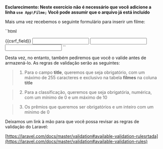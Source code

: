 **Esclarecimento: Neste exercício não é necessário que você adicione a linha `use App\Filme;` Você pode assumir que o arquivo já está incluído**

Mais uma vez recebemos o seguinte formulário para inserir um filme:

``html
<form action="/filmes/adicionar" method="POST">
  {{csrf_field}}
  <input type="text" name="title">
  <input type="text" name="rating">
  <input type="text" name="awards">
</ form>
``

Desta vez, no entanto, também pediremos que você o valide antes de armazená-lo. As regras de validação serão as seguintes:

> 1. Para o campo **title**, queremos que seja obrigatório, com um máximo de 255 caracteres e exclusivo na tabela **filmes** na coluna **title**

> 2. Para a classificação, queremos que seja obrigatória, numérica, com um mínimo de 0 e um máximo de 10

> 3. Os prêmios que queremos ser obrigatórios e um inteiro com um mínimo de 0

Deixamos um link à mão para que você possa revisar as regras de validação do Laravel:

[https://laravel.com/docs/master/validation#available-validation-rulesrtada](https://laravel.com/docs/master/validation#available-validation-rules)
